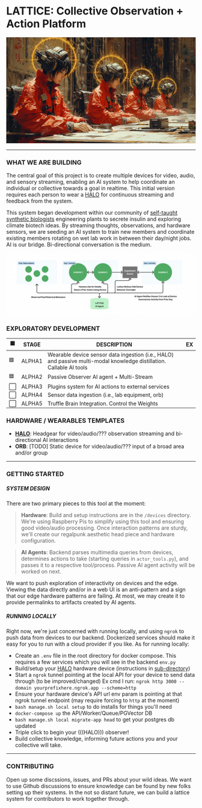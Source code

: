 # LATTICE: Collective Observation + Action Platform

![Group wearing headgear sharing perception](docs/group.webp)

---

### WHAT WE ARE BUILDING

The central goal of this project is to create multiple devices for video, audio, and sensory streaming, enabling an AI system to help coordinate an individual or collective towards a goal in realtime. This initial version requires each person to wear a [HALO](device/halo) for continuous streaming and feedback from the system.

This system began development within our community of [self-taught synthetic biologists](https://undergroundgarden.club) engineering plants to secrete insulin and exploring climate biotech ideas. By streaming thoughts, observations, and hardware sensors, we are seeding an AI system to train new members and coordinate existing members rotating on wet lab work in between their day/night jobs. AI is our bridge. Bi-directional conversation is the medium.

![Diagram of passive/active AI observations](docs/collectivebridges.png)

### EXPLORATORY DEVELOPMENT

| 🟩 | STAGE | DESCRIPTION | EX |
| --- | --- | --- | --- |
| 🟩 | ALPHA1 | Wearable device sensor data ingestion (i.e., HALO) and passive multi-modal knowledge distillation. Callable AI tools | |
| 🟦 | ALPHA2 | Passive Observer AI agent + Multi-Stream | |
| ⬜️ | ALPHA3 | Plugins system for AI actions to external services | |
| ⬜️ | ALPHA4 | Sensor data ingestion (i.e., lab equipment, orb) | |
| ⬜️ | ALPHA5 | Truffle Brain Integration. Control the Weights |

### HARDWARE / WEARABLES TEMPLATES

- [**HALO**](/device/halo): Headgear for video/audio/??? observation streaming and bi-directional AI interactions
- **ORB**: [TODO] Static device for video/audio/??? input of a broad area and/or group

---

### GETTING STARTED

##### SYSTEM DESIGN

There are two primary pieces to this tool at the moment:

> **Hardware**: Build and setup instructions are in the `/devices` directory. We're using Raspberry Pis to simplify using this tool and ensuring good video/audio processing. Once interaction patterns are sturdy, we'll create our regalpunk aesthetic head piece and hardware configuration.

> **AI Agents**: Backend parses multimedia queries from devices, determines actions to take (starting queries in `actor_tools.py`), and passes it to a respective tool/process. Passive AI agent activity will be worked on next.

We want to push exploration of interactivity on devices and the edge. Viewing the data directly and/or in a web UI is an anti-pattern and a sign that our edge hardware patterns are failing. At most, we may create it to provide permalinks to artifacts created by AI agents.

##### RUNNING LOCALLY

Right now, we're just concerned with running locally, and using `ngrok` to push data from devices to our backend. Dockerized services should make it easy for you to run with a cloud provider if you like. As for running locally:

- Create an `.env` file in the root directory for docker compose. This requires a few services which you will see in the backend `env.py`
- Build/setup your [HALO](/device/halo/) hardware device (instructions in [sub-directory](/device/halo/))
- Start a `ngrok` tunnel pointing at the local API for your device to send data through (to be improved/changed) Ex cmd I run: `ngrok http 3000 --domain yourprefixhere.ngrok.app --scheme=http`
- Ensure your hardware device's API url env param is pointing at that ngrok tunnel endpoint (may require forcing to `http` at the moment)
- `bash manage.sh local setup` to do installs for things you'll need
- `docker-compose up` the API/Worker/Queue/PGVector DB
- `bash manage.sh local migrate-app head` to get your postgres db updated
- Triple click to begin your (((HALO))) observer!
- Build collective knowledge, informing future actions you and your collective will take.

---

### CONTRIBUTING

Open up some discssions, issues, and PRs about your wild ideas. We want to use Github discussions to ensure knowledge can be found by new folks setting up their systems. In the not so distant future, we can build a lattice system for contributors to work together through.

